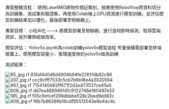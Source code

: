 

專案整體流程：
使用LabelIMG將物件標記類別，接著使用Roboflow將資料切分為訓練集、測試集和驗證集，再使用Colab線上GPU資源進行模型訓練，並評估模型訓練結果加以優化，最後部署至物聯網上。

專案目標：
小吃AI化---> 將模型部署至物聯網，進行食材即時偵測，取得雲端資訊，提升攤商結帳效率。

模型評估：
Yolov5s.ipynb為colab訓練yolov5s模型過程
考量後續需部署至終端裝置上，使用模型容量小、推理速度快的yolov5s做為訓練

測試結果：

![95_jpg rf 83faf4d0d6d4904b94fe22611db82c88](https://user-images.githubusercontent.com/97154985/159410398-8a7c84b1-6055-4408-8e0e-443ba0cbcc66.jpg)
![207_jpg rf ccc9cfff7533c5cb7b6b18e4a3020594](https://user-images.githubusercontent.com/97154985/159419001-2e08d2ee-a540-4fcd-95f3-e825373c4bff.jpg)
![467_jpg rf 7154140492ff471f2d2e473537ce45a5](https://user-images.githubusercontent.com/97154985/159419000-d581fcdd-2235-4f1c-b965-628640de3725.jpg)
![609_jpg rf dd7ea48899914fc9122748e180497e33](https://user-images.githubusercontent.com/97154985/159419008-8fb7bd40-86a1-487c-b713-8642867afa1e.jpg)
![185_jpg rf f05c9efcef299dbbbe528c2bed9dd82c](https://user-images.githubusercontent.com/97154985/159419034-380028e0-fb0c-49ea-a78b-29068047127a.jpg)
![409_jpg rf f9b7b96286b19cdf95512043e8e44c4c](https://user-images.githubusercontent.com/97154985/159419095-06d4c726-4713-4965-9c83-7597c9e8d4cb.jpg)
